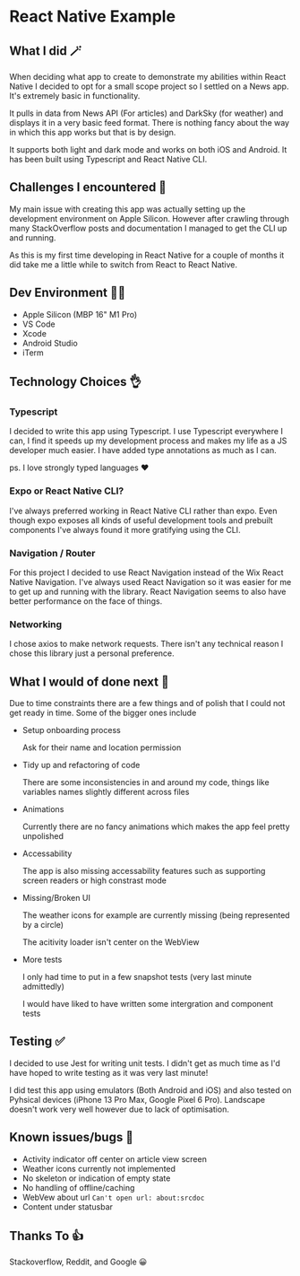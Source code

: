# React Native Example

## What I did 🪄

When deciding what app to create to demonstrate my abilities within React Native I decided to opt for a small scope project so I settled on a News app. It's extremely basic in functionality.

It pulls in data from News API (For articles) and DarkSky (for weather) and displays it in a very basic feed format. There is nothing fancy about the way in which this app works but that is by design.

It supports both light and dark mode and works on both iOS and Android. It has been built using Typescript and React Native CLI.

## Challenges I encountered 🏁

My main issue with creating this app was actually setting up the development environment on Apple Silicon. However after crawling through many StackOverflow posts and documentation I managed to get the CLI up and running.

As this is my first time developing in React Native for a couple of months it did take me a little while to switch from React to React Native.

## Dev Environment 👨‍💻

- Apple Silicon (MBP 16" M1 Pro)
- VS Code
- Xcode
- Android Studio
- iTerm

## Technology Choices 👌

### Typescript

I decided to write this app using Typescript. I use Typescript everywhere I can, I find it speeds up my development process and makes my life as a JS developer much easier. I have added type annotations as much as I can.

ps. I love strongly typed languages ❤️

### Expo or React Native CLI?

I've always preferred working in React Native CLI rather than expo. Even though expo exposes all kinds of useful development tools and prebuilt components I've always found it more gratifying using the CLI.

### Navigation / Router

For this project I decided to use React Navigation instead of the Wix React Native Navigation. I've always used React Navigation so it was easier for me to get up and running with the library. React Navigation seems to also have better performance on the face of things.

### Networking

I chose axios to make network requests. There isn't any technical reason I chose this library just a personal preference.

## What I would of done next 👀

Due to time constraints there are a few things and of polish that I could not get ready in time. Some of the bigger ones include

- Setup onboarding process

  Ask for their name and location permission

- Tidy up and refactoring of code

  There are some inconsistencies in and around my code, things like variables names slightly different across files

- Animations

  Currently there are no fancy animations which makes the app feel pretty unpolished

- Accessability

  The app is also missing accessability features such as supporting screen readers or high constrast mode

- Missing/Broken UI

  The weather icons for example are currently missing (being represented by a circle)

  The acitivity loader isn't center on the WebView

- More tests

  I only had time to put in a few snapshot tests (very last minute admittedly)

  I would have liked to have written some intergration and component tests

## Testing ✅

I decided to use Jest for writing unit tests. I didn't get as much time as I'd have hoped to write testing as it was very last minute!

I did test this app using emulators (Both Android and iOS) and also tested on Pyhsical devices (iPhone 13 Pro Max, Google Pixel 6 Pro). Landscape doesn't work very well however due to lack of optimisation.

## Known issues/bugs 🚩

- Activity indicator off center on article view screen
- Weather icons currently not implemented
- No skeleton or indication of empty state
- No handling of offline/caching
- WebVew about url `Can't open url: about:srcdoc`
- Content under statusbar

## Thanks To 👍️

Stackoverflow, Reddit, and Google 😀
